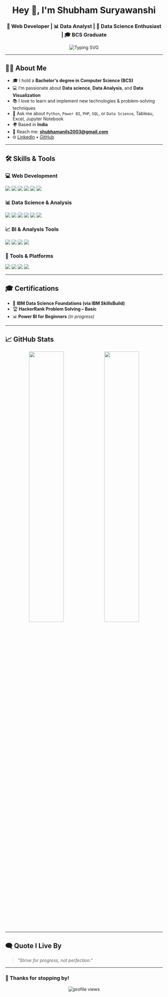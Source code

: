 <h1 align="center">Hey 👋, I'm Shubham Suryawanshi</h1>
<h3 align="center">🚀 Web Developer | 📊 Data Analyst | 🧠 Data Science Enthusiast | 🎓 BCS Graduate</h3>

<p align="center">
  <img src="https://readme-typing-svg.herokuapp.com?font=Fira+Code&size=22&pause=1000&color=36BCF7&center=true&vCenter=true&width=435&lines=Welcome+to+my+GitHub!;I+love+building+%26+analyzing+things.;Let%E2%80%99s+build+together+%F0%9F%92%BB" alt="Typing SVG" />
</p>

---

## 🧑‍💼 About Me

- 🎓 I hold a **Bachelor's degree in Computer Science (BCS)**  
- 💻 I’m passionate about **Data science**, **Data Analysis**, and **Data Visualization**
- 📚 I love to learn and implement new technologies & problem-solving techniques
- 💬 Ask me about `Python`, `Power BI`, `PHP`, `SQL`, or `Data Science`, Tableau, Excel, Jupyter Notebook
- 🌍 Based in **India**
- 📩 Reach me: **shubhamanils2003@gmail.com**
- 🌐 [LinkedIn](https://www.linkedin.com/in/shubhamsuryawanshi221) • [GitHub](https://github.com/shubhamSuryawanshi221)

---

## 🛠️ Skills & Tools

### 💻 Web Development
<p>
  <img src="https://img.shields.io/badge/HTML5-E34F26?style=for-the-badge&logo=html5&logoColor=white"/>
  <img src="https://img.shields.io/badge/CSS3-1572B6?style=for-the-badge&logo=css3&logoColor=white"/>
  <img src="https://img.shields.io/badge/JavaScript-F7DF1E?style=for-the-badge&logo=javascript&logoColor=black"/>
  <img src="https://img.shields.io/badge/PHP-777BB4?style=for-the-badge&logo=php&logoColor=white"/>
  <img src="https://img.shields.io/badge/MySQL-00758F?style=for-the-badge&logo=mysql&logoColor=white"/>
  <img src="https://img.shields.io/badge/XAMPP-FB7A24?style=for-the-badge&logo=xampp&logoColor=white"/>
</p>

### 📊 Data Science & Analysis
<p>
  <img src="https://img.shields.io/badge/Python-306998?style=for-the-badge&logo=python&logoColor=white"/>
  <img src="https://img.shields.io/badge/Pandas-150458?style=for-the-badge&logo=pandas&logoColor=white"/>
  <img src="https://img.shields.io/badge/Numpy-013243?style=for-the-badge&logo=numpy&logoColor=white"/>
  <img src="https://img.shields.io/badge/Matplotlib-11557C?style=for-the-badge&logo=matplotlib&logoColor=white"/>
  <img src="https://img.shields.io/badge/Seaborn-2D718B?style=for-the-badge&logoColor=white"/>
  <img src="https://img.shields.io/badge/Scikit Learn-F7931E?style=for-the-badge&logo=scikit-learn&logoColor=white"/>
</p>

### 📈 BI & Analysis Tools
<p>
  <img src="https://img.shields.io/badge/Power BI-F2C811?style=for-the-badge&logo=powerbi&logoColor=black"/>
  <img src="https://img.shields.io/badge/MS Excel-217346?style=for-the-badge&logo=microsoft-excel&logoColor=white"/>
  <img src="https://img.shields.io/badge/Jupyter-F37626?style=for-the-badge&logo=jupyter&logoColor=white"/>
  <img src="https://img.shields.io/badge/Google Colab-F9AB00?style=for-the-badge&logo=googlecolab&logoColor=white"/>
</p>

### 🧰 Tools & Platforms
<p>
  <img src="https://img.shields.io/badge/VS Code-007ACC?style=for-the-badge&logo=visual-studio-code&logoColor=white"/>
  <img src="https://img.shields.io/badge/Git-F05032?style=for-the-badge&logo=git&logoColor=white"/>
  <img src="https://img.shields.io/badge/GitHub-181717?style=for-the-badge&logo=github&logoColor=white"/>
  <img src="https://img.shields.io/badge/Canva-00C4CC?style=for-the-badge&logo=canva&logoColor=white"/>
</p>

---

## 🎓 Certifications

- 🧠 **IBM Data Science Foundations (via IBM SkillsBuild)**
- 🏆 **HackerRank Problem Solving – Basic**
- 📊 **Power BI for Beginners** *(in progress)*

---

## 📈 GitHub Stats

<p align="center">
  <img src="https://github-readme-stats.vercel.app/api?username=shubhamSuryawanshi221&show_icons=true&theme=tokyonight" width="47%" />
  <img src="https://github-readme-streak-stats.herokuapp.com/?user=shubhamSuryawanshi221&theme=tokyonight" width="47%" />
</p>

---

## 🗨️ Quote I Live By

> _"Strive for progress, not perfection."_  

---

### 🙌 Thanks for stopping by!

<p align="center">
  <img src="https://komarev.com/ghpvc/?username=shubhamSuryawanshi221&label=Profile+Views&color=0e75b6&style=flat" alt="profile views" />
</p>
